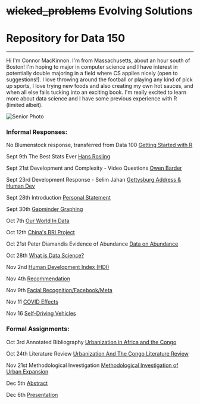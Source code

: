 # ~~wicked_problems~~ Evolving Solutions
# Repository for Data 150
---
Hi I'm Connor MacKinnon. I'm from Massachusetts, about an hour south of Boston! I'm hoping to major in computer science and I have interest in potentially double majoring in a field where CS applies nicely (open to suggestions!). I love throwing around the football or playing any kind of pick up sports, I love trying new foods and also creating my own hot sauces, and when all else fails tucking into an exciting book. I'm really excited to learn more about data science and I have some previous experience with R (limited albeit).

![Senior Photo](https://user-images.githubusercontent.com/89928233/132044330-71b52f21-f0f4-401d-bf55-2a373e88157a.jpg)


### Informal Responses:

No Blumenstock response, transferred from Data 100 [Getting Started with R](https://user-images.githubusercontent.com/89928233/132248051-3bfd52b3-3c43-47f1-b9fd-f814d5523b86.png)

Sept 9th The Best Stats Ever [Hans Rosling](rosling.html)

Sept 21st Development and Complexity - Video Questions [Owen Barder](barder.html)

Sept 23rd Development Response - Selim Jahan [Gettysburg Address & Human Dev](development_response_selim_jahan.html)

Sept 28th Introduction [Personal Statement](Background_Essay.html)

Sept 30th [Gapminder Graphing](gapminder.html)

Oct 7th [Our World In Data](our_world_in_data.html)

Oct 12th [China's BRI Project](belt_and_road.html)

Oct 21st Peter Diamandis Evidence of Abundance [Data on Abundance](diamandis_response.html)

Oct 28th [What is Data Science?](what_is_data_science.html)

Nov 2nd [Human Development Index (HDI)](hdi.html)

Nov 4th [Recommendation](reading_suggestion.html)

Nov 9th [Facial Recognition/Facebook/Meta](facial_recognition.html)

Nov 11 [COVID Effects](covid_and_society.html)

Nov 16 [Self-Driving Vehicles](self_driving_cars.html)

### Formal Assignments:

Oct 3rd Annotated Bibliography [Urbanization in Africa and the Congo](https://docs.google.com/document/d/1wVSNBVGu4xc3zhLzzHofKdePbWwwcFmmbu1LqQfDe44/edit?usp=sharing)

Oct 24th Literature Review [Urbanization And The Congo Literature Review](https://docs.google.com/document/d/1P6esmpasX3PkEcbMCiQH4L7mXFkB6rbZJ9qB_0HGOQo/edit?usp=sharing)

Nov 21st Methodological Investigation [Methodological Investigation of Urban Expansion](https://docs.google.com/document/d/1qkaeR9eUOAlEW7ocad4m8juGb2nyPlMU9xzizCZwVAA/edit?usp=sharing)

Dec 5th [Abstract](https://docs.google.com/document/d/1hiIqGfYwV91Kfk8HB7j54svk86I0SupOTAO7fFJlsBA/edit?usp=sharing)

Dec 6th [Presentation](https://docs.google.com/presentation/d/1D5vO4IhJ5NHQn3CFNjnHwljCC_QbPcZtoj3oiOEr2Ho/edit?usp=sharing)
